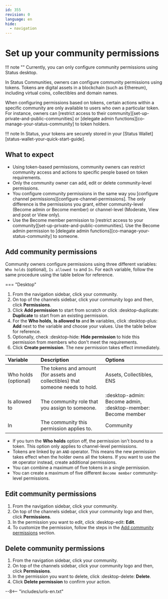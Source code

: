 ```yaml
---
id: 355
revision: 0
language: en
hide:
  - navigation
---
```


# Set up your community permissions

!!! note ""
    Currently, you can only configure community permissions using Status desktop.

In Status Communities, owners can configure community permissions using tokens. Tokens are digital assets in a blockchain (such as Ethereum), including virtual coins, collectibles and domain names.

When configuring permissions based on tokens, certain actions within a specific community are only available to users who own a particular token. For instance, owners can [restrict access to their community][set-up-private-and-public-communities] or [delegate admin functions][co-manage-your-status-community] to token holders.

!!! note
    In Status, your tokens are securely stored in your [Status Wallet][status-wallet-your-quick-start-guide].

## What to expect

- Using token-based permissions, community owners can restrict community access and actions to specific people based on token requirements.
- Only the community owner can add, edit or delete community-level permissions.
- You configure community permissions in the same way you [configure channel permissions][configure-channel-permissions]. The only difference is the permissions you grant, either community-level (Become admin or Become member) or channel-level (Moderate, View and post or View only).
- Use the Become member permission to [restrict access to your community][set-up-private-and-public-communities]. Use the Become admin permission to [delegate admin functions][co-manage-your-status-community] to someone.

## Add community permissions

Community owners configure permissions using three different variables: `Who holds` (optional), `Is allowed to` and `In`. For each variable, follow the same procedure using the table below for reference.

=== "Desktop"

1. From the navigation sidebar, click your community.
1. On top of the channels sidebar, click your community logo and then, click **Permissions**.
1. Click **Add permission** to start from scratch or click :desktop-duplicate: **Duplicate** to start from an existing permission.
1. For the **Who holds**, **Is allowed to** and **In** variables, click :desktop-plus: **Add** next to the variable and choose your values. Use the table below for reference.
1. Optionally, check :desktop-hide: **Hide permission** to hide this permission from members who don't meet the requirements.
1. Click **Create permission**. The new permission takes effect immediately.

| Variable      | Description                                                                    | Options                               |
|:--------------|:-------------------------------------------------------------------------------|:--------------------------------------|
| Who holds (optional) | The tokens and amount (for assets and collectibles) that someone needs to hold. | Assets, Collectibles, ENS            |
| Is allowed to | The community role that you assign to someone.                                | :desktop-admin: Become admin, :desktop-member: Become member |
| In            | The community this permission applies to.                                      | Community                               |

- If you turn the **Who holds** option off, the permission isn't bound to a token. This option only applies to channel-level permissions.
- Tokens are linked by an `AND` operator. This means the new permission takes effect when the holder owns all the tokens. If you want to use the `OR` operator instead, create additional permissions.
- You can combine a maximum of five tokens in a single permission.
- You can create a maximum of five different `Become member` community-level permissions.

## Edit community permissions

1. From the navigation sidebar, click your community.
1. On top of the channels sidebar, click your community logo and then, click **Permissions**.
1. In the permission you want to edit, click :desktop-edit: **Edit**.
1. To customize the permission, follow the steps in the [Add community permissions](#add-community-permissions) section.

## Delete community permissions

1. From the navigation sidebar, click your community.
1. On top of the channels sidebar, click your community logo and then, click **Permissions**.
1. In the permission you want to delete, click :desktop-delete: **Delete**.
1. Click **Delete permission** to confirm your action.

--8<-- "includes/urls-en.txt"

